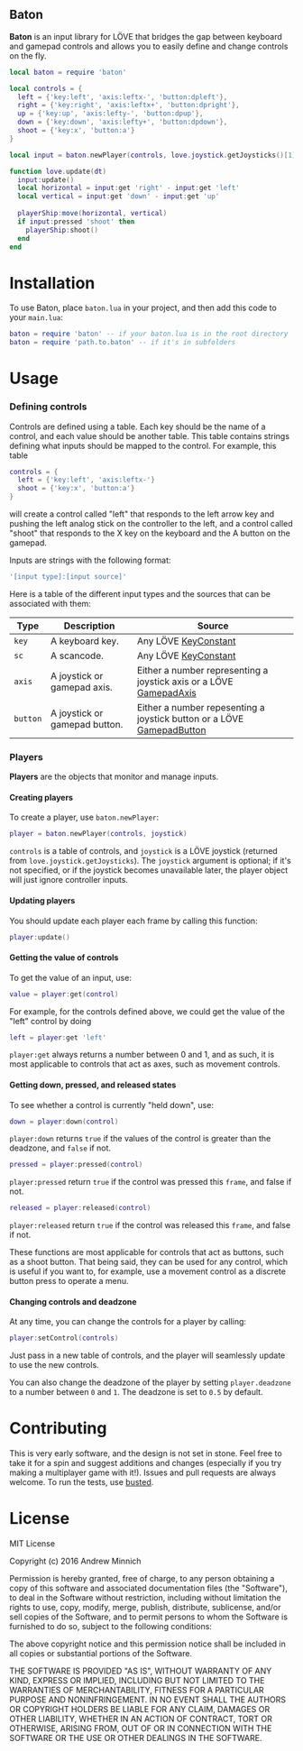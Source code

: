 Baton
-----
**Baton** is an input library for LÖVE that bridges the gap between keyboard and gamepad controls and allows you to easily define and change controls on the fly.

```lua
local baton = require 'baton'

local controls = {
  left = {'key:left', 'axis:leftx-', 'button:dpleft'},
  right = {'key:right', 'axis:leftx+', 'button:dpright'},
  up = {'key:up', 'axis:lefty-', 'button:dpup'},
  down = {'key:down', 'axis:lefty+', 'button:dpdown'},
  shoot = {'key:x', 'button:a'}
}

local input = baton.newPlayer(controls, love.joystick.getJoysticks()[1])

function love.update(dt)
  input:update()
  local horizontal = input:get 'right' - input:get 'left'
  local vertical = input:get 'down' - input:get 'up'
  
  playerShip:move(horizontal, vertical)
  if input:pressed 'shoot' then
    playerShip:shoot()
  end
end
```

Installation
============
To use Baton, place `baton.lua` in your project, and then add this code to your `main.lua`:
```lua
baton = require 'baton' -- if your baton.lua is in the root directory
baton = require 'path.to.baton' -- if it's in subfolders
```

Usage
=====
### Defining controls
Controls are defined using a table. Each key should be the name of a control, and each value should be another table. This table contains strings defining what inputs should be mapped to the control. For example, this table
```lua
controls = {
  left = {'key:left', 'axis:leftx-'}
  shoot = {'key:x', 'button:a'}
}
```
will create a control called "left" that responds to the left arrow key and pushing the left analog stick on the controller to the left, and a control called "shoot" that responds to the X key on the keyboard and the A button on the gamepad.

Inputs are strings with the following format:
```lua
'[input type]:[input source]'
```
Here is a table of the different input types and the sources that can be associated with them:

|Type|Description|Source|
|-|-|-|
|`key`|A keyboard key.|Any LÖVE [KeyConstant](http://love2d.org/wiki/KeyConstant)|
|`sc`|A scancode.|Any LÖVE [KeyConstant](http://love2d.org/wiki/KeyConstant)|
| `axis`|A joystick or gamepad axis.|Either a number representing a joystick axis or a LÖVE [GamepadAxis](http://love2d.org/wiki/GamepadAxis)|
|`button`|A joystick or gamepad button.|Either a number repesenting a joystick button or a LÖVE [GamepadButton](http://love2d.org/wiki/GamepadButton)|

### Players
**Players** are the objects that monitor and manage inputs.

#### Creating players
To create a player, use `baton.newPlayer`:
```lua
player = baton.newPlayer(controls, joystick)
```
`controls` is a table of controls, and `joystick` is a LÖVE joystick (returned from `love.joystick.getJoysticks`). The `joystick` argument is optional; if it's not specified, or if the joystick becomes unavailable later, the player object will just ignore controller inputs.

#### Updating players
You should update each player each frame by calling this function:
```lua
player:update()
```

#### Getting the value of controls
To get the value of an input, use:
```lua
value = player:get(control)
```
For example, for the controls defined above, we could get the value of the "left" control by doing
```lua
left = player:get 'left'
```
`player:get` always returns a number between 0 and 1, and as such, it is most applicable to controls that act as axes, such as movement controls.

#### Getting down, pressed, and released states
To see whether a control is currently "held down", use:
```lua
down = player:down(control)
```
`player:down` returns `true` if the values of the control is greater than the deadzone, and `false` if not.

```lua
pressed = player:pressed(control)
```
`player:pressed` return `true` if the control was pressed this `frame`, and false if not.

```lua
released = player:released(control)
```
`player:released` return `true` if the control was released this `frame`, and false if not.

These functions are most applicable for controls that act as buttons, such as a shoot button. That being said, they can be used for any control, which is useful if you want to, for example, use a movement control as a discrete button press to operate a menu.

#### Changing controls and deadzone
At any time, you can change the controls for a player by calling:
```lua
player:setControl(controls)
```
Just pass in a new table of controls, and the player will seamlessly update to use the new controls.

You can also change the deadzone of the player by setting `player.deadzone` to a number between `0` and `1`. The deadzone is set to `0.5` by default.

Contributing
============
This is very early software, and the design is not set in stone. Feel free to take it for a spin and suggest additions and changes (especially if you try making a multiplayer game with it!). Issues and pull requests are always welcome. To run the tests, use [busted](https://olivinelabs.com/busted/).

License
=======
MIT License

Copyright (c) 2016 Andrew Minnich

Permission is hereby granted, free of charge, to any person obtaining a copy
of this software and associated documentation files (the "Software"), to deal
in the Software without restriction, including without limitation the rights
to use, copy, modify, merge, publish, distribute, sublicense, and/or sell
copies of the Software, and to permit persons to whom the Software is
furnished to do so, subject to the following conditions:

The above copyright notice and this permission notice shall be included in all
copies or substantial portions of the Software.

THE SOFTWARE IS PROVIDED "AS IS", WITHOUT WARRANTY OF ANY KIND, EXPRESS OR
IMPLIED, INCLUDING BUT NOT LIMITED TO THE WARRANTIES OF MERCHANTABILITY,
FITNESS FOR A PARTICULAR PURPOSE AND NONINFRINGEMENT. IN NO EVENT SHALL THE
AUTHORS OR COPYRIGHT HOLDERS BE LIABLE FOR ANY CLAIM, DAMAGES OR OTHER
LIABILITY, WHETHER IN AN ACTION OF CONTRACT, TORT OR OTHERWISE, ARISING FROM,
OUT OF OR IN CONNECTION WITH THE SOFTWARE OR THE USE OR OTHER DEALINGS IN THE
SOFTWARE.